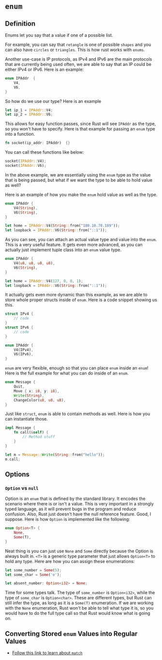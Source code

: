 # `enum`

## Definition

Enums let you say that a value if one of a possible list.

For example, you can say that `retangle` is one of possible `shapes` and you can also have `circles` or `triangles`. This is how rust works with `enums`.

Another use-case is IP protocols, as IPv4 and IPv6 are the main protocols that are currently being used often, we are able to say that an IP could be either IPv4 or IPv6. Here is an example:

```rust
enum IPAddr  {
	V4,
	V6,
}
```

So how do we use our type? Here is an example

```rust
let ip_1 = IPAddr::V4;
let ip_2 = IPAddr::V6;
```

This allows for easy function passes, since Rust will see `IPAddr` as the type, so you won't have to specify. Here is that example for passing an `enum` type into a function.

```rust
fn socket(ip_addr: IPAddr)  {}
```

You can call these functions like below:

```rust
socket(IPAddr::V4);
socket(IPAddr::V6);
```

In the above example, we are essentially using the `enum` type as the value that is being passed, but what if we want the type to be able to hold value as well?

Here is an example of how you make the `enum` hold value as well as the type.

```rust
enum IPAddr {
	V4(String),
	V6(String),
}

let home = IPAddr::V4(String::from("180.10.78.189"));
let loopback = IPAddr::V6(String::from("::1"));
```

As you can see, you can attach an actual value type and value into the `enum`. This is a very useful feature. It gets even more advanced, as you can actually just implement tuple class into an `enum` value type.

```rust
enum IPAddr {
	V4(u8, u8, u8, u8),
	V6(String),
}

let home = IPAddr::V4(127, 0, 0, 1);
let loopback = IPAddr::V6(String::from("::1"));
```

It actually gets even more dynamic than this example, as we are able to store whole proper structs inside of `enum`. Here is a code snippet showing us this.

```rust
struct IPv4 {
	// code
}
struct IPv6 {
	// code
}

enum IPAddr {
	V4(IPv4),
	V6(IPv6),
}
```

`enum` are very flexible, enough so that you can place `enum` inside an `enum`! Here is the full example for what you can do inside of an `enum`.

```rust
enum Message {
	Quit,
	Move { x: i8, y: i8},
	Write(String),
	ChangeColor(u8, u8, u8),
}
```

Just like `struct`, `enum` is able to contain methods as well. Here is how you can instantiate those.

```rust
impl Message {
	fn call(&self) {
		// Method stuff
	}
}

let m = Message::Write(String::from("hello"));
m.call;
```

## Options

### `Option` vs `null`

Option is an `enum` that is defined by the standard library. It encodes the scenario where there is or isn't a value. This is very important in a strongly typed language, as it will prevent bugs in the program and reduce confusion. Also, Rust just doesn't have the null reference feature. Good, I suppose. Here is how `Option` is implemented like the following:

```rust
enum Option<T> {
	None,
	Some(T),
}
```

Neat thing is you can just use `None` and `Some` directly because the Option is always built in. `<T>` is a generic type parameter that just allows `Option<T>` to hold any type. Here are how you can assign these enumerations:

```rust
let some_number = Some(5);
let some_char = Some('e');

let absent_number: Option<i32> = None;
```

Time for some types talk. The type of `some_number` is `Option<i32>`, while the type of `some_char` is `Option<char>`. These are different types, but Rust can still infer the type, as long as it is a `Some(T)` enumeration. If we are working with the `None` enumeration, Rust won't be able to tell what type it is, so you would have to do the full type call so that Rust would know what is going on.

## Converting Stored `enum` Values into Regular Values

- [Follow this link to learn about `match`](ch06_02_match.md)
